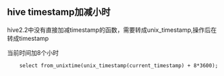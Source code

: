 ## hive timestamp加减小时
hive2.2中没有直接加减timestamp的函数，需要转成unix_timestamp,操作后在转成timestamp

当前时间加8个小时
    
        select from_unixtime(unix_timestamp(current_timestamp) + 8*3600);



